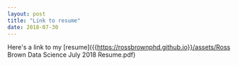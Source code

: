 ```yaml
---
layout: post
title: "Link to resume"
date: 2018-07-30
---
```


Here's a link to my
[resume]({{https://rossbrownphd.github.io}}/assets/Ross Brown Data Science July 2018 Resume.pdf)
